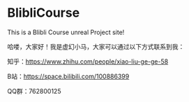 # BlibliCourse
This is a Blibli Course unreal Project site!

哈喽，大家好！我是虚幻小马，大家可以通过以下方式联系到我：

知乎：https://www.zhihu.com/people/xiao-liu-ge-ge-58

B站：https://space.bilibili.com/100886399

QQ群：762800125
